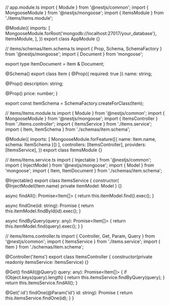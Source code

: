 // app.module.ts
import { Module } from '@nestjs/common';
import { MongooseModule } from '@nestjs/mongoose';
import { ItemsModule } from './items/items.module';

@Module({
  imports: [
    MongooseModule.forRoot('mongodb://localhost:27017/your_database'),
    ItemsModule,
  ],
})
export class AppModule {}

// items/schemas/item.schema.ts
import { Prop, Schema, SchemaFactory } from '@nestjs/mongoose';
import { Document } from 'mongoose';

export type ItemDocument = Item & Document;

@Schema()
export class Item {
  @Prop({ required: true })
  name: string;

  @Prop()
  description: string;

  @Prop()
  price: number;
}

export const ItemSchema = SchemaFactory.createForClass(Item);

// items/items.module.ts
import { Module } from '@nestjs/common';
import { MongooseModule } from '@nestjs/mongoose';
import { ItemsController } from './items.controller';
import { ItemsService } from './items.service';
import { Item, ItemSchema } from './schemas/item.schema';

@Module({
  imports: [
    MongooseModule.forFeature([{ name: Item.name, schema: ItemSchema }])
  ],
  controllers: [ItemsController],
  providers: [ItemsService],
})
export class ItemsModule {}

// items/items.service.ts
import { Injectable } from '@nestjs/common';
import { InjectModel } from '@nestjs/mongoose';
import { Model } from 'mongoose';
import { Item, ItemDocument } from './schemas/item.schema';

@Injectable()
export class ItemsService {
  constructor(
    @InjectModel(Item.name) private itemModel: Model<ItemDocument>
  ) {}

  async findAll(): Promise<Item[]> {
    return this.itemModel.find().exec();
  }

  async findOne(id: string): Promise<Item> {
    return this.itemModel.findById(id).exec();
  }

  async findByQuery(query: any): Promise<Item[]> {
    return this.itemModel.find(query).exec();
  }
}

// items/items.controller.ts
import { Controller, Get, Param, Query } from '@nestjs/common';
import { ItemsService } from './items.service';
import { Item } from './schemas/item.schema';

@Controller('items')
export class ItemsController {
  constructor(private readonly itemsService: ItemsService) {}

  @Get()
  findAll(@Query() query: any): Promise<Item[]> {
    if (Object.keys(query).length) {
      return this.itemsService.findByQuery(query);
    }
    return this.itemsService.findAll();
  }

  @Get(':id')
  findOne(@Param('id') id: string): Promise<Item> {
    return this.itemsService.findOne(id);
  }
}
